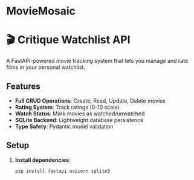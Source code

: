 # MovieMosaic
# 🎬 Critique Watchlist API

A FastAPI-powered movie tracking system that lets you manage and rate films in your personal watchlist.

## Features

- **Full CRUD Operations**: Create, Read, Update, Delete movies
- **Rating System**: Track ratings (0-10 scale)
- **Watch Status**: Mark movies as watched/unwatched
- **SQLite Backend**: Lightweight database persistence
- **Type Safety**: Pydantic model validation

## Setup

1. **Install dependencies**:
   ```bash
   pip install fastapi uvicorn sqlite3

